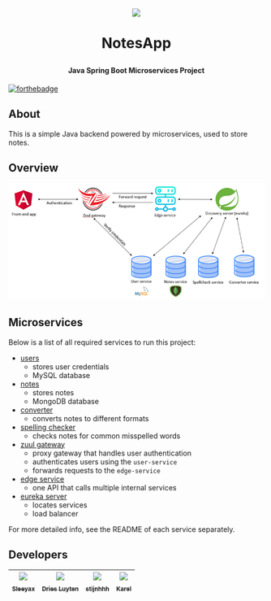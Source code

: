 <h1 align="center">
  <img width="150" src="https://i.imgur.com/goZ8WXF.png" />
  <p>NotesApp</p>
</h1>

<h4 align="center">Java Spring Boot Microservices Project</h4>

[![forthebadge](https://forthebadge.com/images/badges/powered-by-netflix.svg)](https://forthebadge.com)

## About
This is a simple Java backend powered by microservices, used to store notes. 

## Overview
![topology](img/topology.png)

## Microservices
Below is a list of all required services to run this project:
* [users](user-service)
  * stores user credentials
  * MySQL database
* [notes](note-service)
  * stores notes
  * MongoDB database
* [converter](converter-service)
  * converts notes to different formats
* [spelling checker](spell-check-service)
  * checks notes for common misspelled words
* [zuul gateway](zuul-gateway)
  * proxy gateway that handles user authentication
  * authenticates users using the `user-service`
  * forwards requests to the `edge-service`
* [edge service](edge-service)
  * one API that calls multiple internal services
* [eureka server](discovery-server)
  * locates services
  * load balancer

For more detailed info, see the README of each service separately.

## Developers
| [<img src="https://avatars3.githubusercontent.com/u/30344294?s=460&v=4" width="100px;"/><br /><sub><b>Sleeyax</b></sub>](https://github.com/sleeyax)<br /> | [<img src="https://avatars1.githubusercontent.com/u/38490878?s=400&v=4" width="100px;"/><br /><sub><b>Dries Luyten</b></sub>](https://github.com/r0699049)<br /> |[<img src="https://avatars2.githubusercontent.com/u/38656091?s=460&v=4" width="100"/><br /><sub><b>stijnhhh</b></sub>](https://github.com/stijnhhh)<br /> | [<img src="https://avatars3.githubusercontent.com/u/38748248?s=400&v=4" width="100"/><br /><sub><b>Karel</b></sub>](https://github.com/karelroetss)<br />
| :---: | :---: | :---: | :---: | 